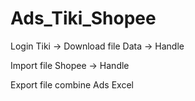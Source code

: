 # Ads_Tiki_Shopee
Login Tiki -> Download file Data -> Handle

Import file Shopee -> Handle

Export file combine Ads Excel
